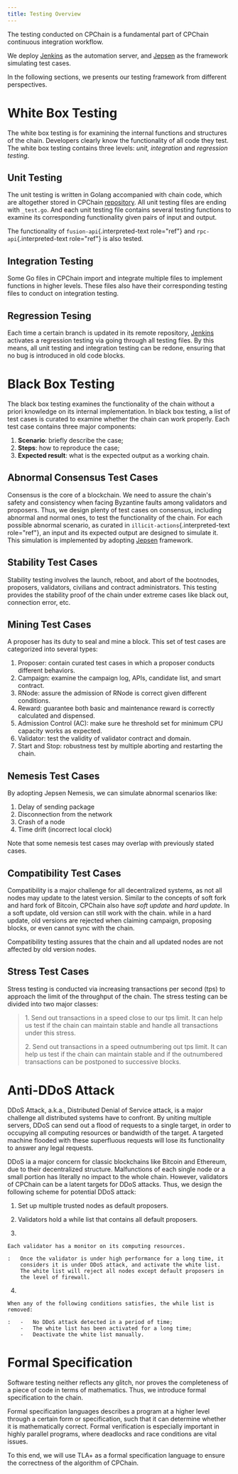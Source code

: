 ```yaml
---
title: Testing Overview
---
```


The testing conducted on CPChain is a fundamental part of CPChain
continuous integration workflow.

We deploy [Jenkins](https://jenkins.io/) as the automation server, and
[Jepsen](https://jepsen.io/) as the framework simulating test cases.

In the following sections, we presents our testing framework from
different perspectives.

# White Box Testing

The white box testing is for examining the internal functions and
structures of the chain. Developers clearly know the functionality of
all code they test. The white box testing contains three levels: *unit,
integration* and *regression testing*.

## Unit Testing

The unit testing is written in Golang accompanied with chain code, which
are altogether stored in CPChain
[repository](https://bitbucket.org/cpchain/chain/src/master/). All unit
testing files are ending with `_test.go`. And each unit testing file
contains several testing functions to examine its corresponding
functionality given pairs of input and output.

The functionality of `fusion-api`{.interpreted-text role="ref"} and
`rpc-api`{.interpreted-text role="ref"} is also tested.

## Integration Testing

Some Go files in CPChain import and integrate multiple files to
implement functions in higher levels. These files also have their
corresponding testing files to conduct on integration testing.

## Regression Tesing

Each time a certain branch is updated in its remote repository,
[Jenkins](https://jenkins.io/) activates a regression testing via going
through all testing files. By this means, all unit testing and
integration testing can be redone, ensuring that no bug is introduced in
old code blocks.

# Black Box Testing

The black box testing examines the functionality of the chain without a
priori knowledge on its internal implementation. In black box testing, a
list of test cases is curated to examine whether the chain can work
properly. Each test case contains three major components:

1.  **Scenario**: briefly describe the case;
2.  **Steps**: how to reproduce the case;
3.  **Expected result**: what is the expected output as a working chain.

## Abnormal Consensus Test Cases

Consensus is the core of a blockchain. We need to assure the chain\'s
safety and consistency when facing Byzantine faults among validators and
proposers. Thus, we design plenty of test cases on consensus, including
abnormal and normal ones, to test the functionality of the chain. For
each possible abnormal scenario, as curated in
`illicit-actions`{.interpreted-text role="ref"}, an input and its
expected output are designed to simulate it. This simulation is
implemented by adopting [Jepsen](https://jepsen.io/) framework.

## Stability Test Cases

Stability testing involves the launch, reboot, and abort of the
bootnodes, proposers, validators, civilians and contract administrators.
This testing provides the stability proof of the chain under extreme
cases like black out, connection error, etc.

## Mining Test Cases

A proposer has its duty to seal and mine a block. This set of test cases
are categorized into several types:

1.  Proposer: contain curated test cases in which a proposer conducts
    different behaviors.
2.  Campaign: examine the campaign log, APIs, candidate list, and smart
    contract.
3.  RNode: assure the admission of RNode is correct given different
    conditions.
4.  Reward: guarantee both basic and maintenance reward is correctly
    calculated and dispensed.
5.  Admission Control (AC): make sure he threshold set for minimum CPU
    capacity works as expected.
6.  Validator: test the validity of validator contract and domain.
7.  Start and Stop: robustness test by multiple aborting and restarting
    the chain.

## Nemesis Test Cases

By adopting Jepsen Nemesis, we can simulate abnormal scenarios like:

1.  Delay of sending package
2.  Disconnection from the network
3.  Crash of a node
4.  Time drift (incorrect local clock)

Note that some nemesis test cases may overlap with previously stated
cases.

## Compatibility Test Cases

Compatibility is a major challenge for all decentralized systems, as not
all nodes may update to the latest version. Similar to the concepts of
soft fork and hard fork of Bitcoin, CPChain also have *soft update* and
*hard update*. In a soft update, old version can still work with the
chain. while in a hard update, old versions are rejected when claiming
campaign, proposing blocks, or even cannot sync with the chain.

Compatibility testing assures that the chain and all updated nodes are
not affected by old version nodes.

## Stress Test Cases

Stress testing is conducted via increasing transactions per second (tps)
to approach the limit of the throughput of the chain. The stress testing
can be divided into two major classes:

> 1\. Send out transactions in a speed close to our tps limit. It can
> help us test if the chain can maintain stable and handle all
> transactions under this stress.
>
> 2\. Send out transactions in a speed outnumbering out tps limit. It
> can help us test if the chain can maintain stable and if the
> outnumbered transactions can be postponed to successive blocks.

# Anti-DDoS Attack

DDoS Attack, a.k.a., Distributed Denial of Service attack, is a major
challenge all distributed systems have to confront. By uniting multiple
servers, DDoS can send out a flood of requests to a single target, in
order to occupying all computing resources or bandwidth of the target. A
targeted machine flooded with these superfluous requests will lose its
functionality to answer any legal requests.

DDoS ia a major concern for classic blockchains like Bitcoin and
Ethereum, due to their decentralized structure. Malfunctions of each
single node or a small portion has literally no impact to the whole
chain. However, validators of CPChain can be a latent targets for DDoS
attacks. Thus, we design the following scheme for potential DDoS attack:

1.  Set up multiple trusted nodes as default proposers.

2.  Validators hold a while list that contains all default proposers.

3.  

    Each validator has a monitor on its computing resources.

    :   Once the validator is under high performance for a long time, it
        considers it is under DDoS attack, and activate the white list.
        The white list will reject all nodes except default proposers in
        the level of firewall.

4.  

    When any of the following conditions satisfies, the while list is removed:

    :   -   No DDoS attack detected in a period of time;
        -   The white list has been activated for a long time;
        -   Deactivate the white list manually.

# Formal Specification

Software testing neither reflects any glitch, nor proves the
completeness of a piece of code in terms of mathematics. Thus, we
introduce formal specification to the chain.

Formal specification languages describes a program at a higher level
through a certain form or specification, such that it can determine
whether it is mathematically correct. Formal verification is especially
important in highly parallel programs, where deadlocks and race
conditions are vital issues.

To this end, we will use TLA+ as a formal specification language to
ensure the correctness of the algorithm of CPChain.
